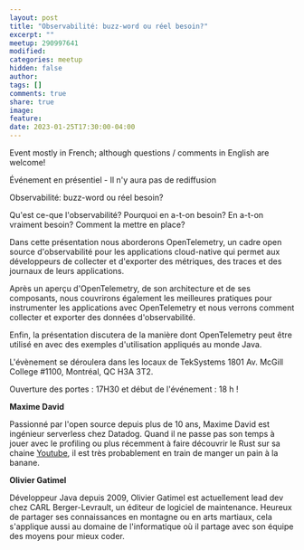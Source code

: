 ```yaml
---
layout: post
title: "Observabilité: buzz-word ou réel besoin?"
excerpt: ""
meetup: 290997641
modified:
categories: meetup
hidden: false
author: 
tags: []
comments: true
share: true
image:
feature:
date: 2023-01-25T17:30:00-04:00
---
```


Event mostly in French; although questions / comments in English are welcome!

Événement en présentiel - Il n'y aura pas de rediffusion

Observabilité: buzz-word ou réel besoin?

Qu'est ce-que l'observabilité? Pourquoi en a-t-on besoin? En a-t-on vraiment besoin? Comment la mettre en place?

Dans cette présentation nous aborderons OpenTelemetry, un cadre open source d'observabilité pour les applications cloud-native qui permet aux développeurs de collecter et d'exporter des métriques, des traces et des journaux de leurs applications.

Après un aperçu d'OpenTelemetry, de son architecture et de ses composants, nous couvrirons également les meilleures pratiques pour instrumenter les applications avec OpenTelemetry et nous verrons comment collecter et exporter des données d'observabilité.

Enfin, la présentation discutera de la manière dont OpenTelemetry peut être utilisé en avec des exemples d'utilisation appliqués au monde Java.

L'évènement se déroulera dans les locaux de TekSystems 1801 Av. McGill College #1100, Montréal, QC H3A 3T2.

Ouverture des portes : 17H30 et début de l'événement : 18 h !

__Maxime David__

Passionné par l'open source depuis plus de 10 ans, Maxime David est ingénieur serverless chez Datadog. Quand il ne passe pas son temps à jouer avec le profiling ou plus récemment à faire découvrir le Rust sur sa chaine [Youtube](https://www.youtube.com/@maxday_coding), il est très probablement en train de manger un pain à la banane.

__Olivier Gatimel__

Développeur Java depuis 2009, Olivier Gatimel est actuellement lead dev chez CARL Berger-Levrault, un éditeur de logiciel de maintenance. Heureux de partager ses connaissances en montagne ou en arts martiaux, cela s'applique aussi au domaine de l'informatique où il partage avec son équipe des moyens pour mieux coder.
